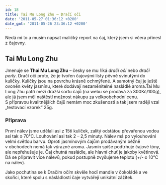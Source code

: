```yaml
---
id: 18
title: Tai Mu Long Zhu – Dračí oči
date: '2011-05-27 01:36:12 +0200'
date_gmt: '2011-05-26 23:36:12 +0200'
---
```

<p>Nedá mi to a musím napsat maličký report na čaj, který jsem si včera přinesl z čajovny.</p>
<h2>Tai Mu Long Zhu</h2>
<p>Jmenuje se <strong>Thai Mu Long Zhu</strong> – česky se mu říká <em>dračí oči</em> nebo <em>dračí perly</em>. Dračí oči proto, že je tvořen čajovými lísty pěvně svinutými do kuličky. Kuličky jsou na povrchu krásně ochmýřené. A samotný čaj je ještě ovoněn květy jasmínu, které dodávají nezaměnitelné nasládlé aroma.Tai Mu Long Zhu patří mezi dražší sortu čajů (na webu se prodává za 300Kč/100g), ale já jsem měl naštěstí možnost nákupu za velkoobchodní cenu. S přípravou kvalitnějších čajů nemám moc zkušeností a tak jsem raději vzal „testovací vzorek“ 25g.</p>
<h3>Příprava</h3>
<p>První nálev jsme udělali asi z 15ti kuliček, zalitý odstátou převařenou vodou asi tak o 70°C. Louhování asi tak 2 – 2,5 minuty. Nálev má po vylouhování velmi světlou barvu. Oproti jasmínovým čajům prodávaným běžně v obchodech nemá tak výrazné aroma. Jasmín spíše podtrhuje čajové tóny, ale nepřehušuje je. Čaj chutná nasládle, ale hlavní chuť je jakoby květinová. Dá se připravit více nálevů, pokud postupně zvyšujeme teplotu (+/- o 10°C na nálev).</p>
<p>Jako pochutina se k Dračím očím skvěle hodí mandle v čokoládě a ve skořici, které spolu s násládlostí čaje vytvářejí unikátní zážitek.</p>

